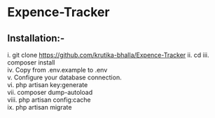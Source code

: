 # Expence-Tracker

<h2>Installation:-</h2>

i. git clone https://github.com/krutika-bhalla/Expence-Tracker <your-project-name>
ii. cd <your-project-name>
iii. composer install <br>
iv. Copy from .env.example to .env <br>
v. Configure your database connection. <br>
vi. php artisan key:generate <br>
vii. composer dump-autoload <br>
viii. php artisan config:cache <br>
ix. php artisan migrate <br>
